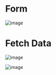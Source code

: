 <h1>Form</h1>

![image](https://github.com/user-attachments/assets/2a73fcad-1433-4a7d-a7ec-4169284beacf)

<h1>Fetch Data</h1>

![image](https://github.com/user-attachments/assets/6fb09878-066f-4d7b-9d09-02f97f114457)

![image](https://github.com/user-attachments/assets/b51207cd-e4a3-4480-b0c1-1dbd5b7eea15)

